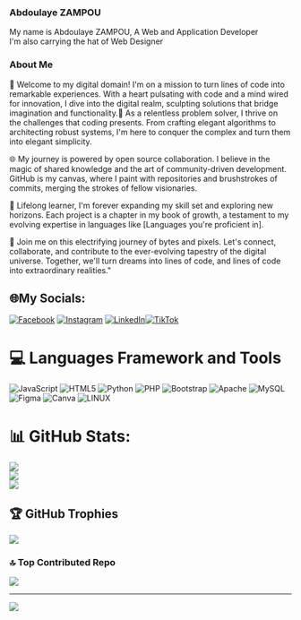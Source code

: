 ### Abdoulaye ZAMPOU
My name is Abdoulaye ZAMPOU, A Web and Application Developer<br>
I'm also carrying the hat of Web Designer
<br>
### About Me<br>
🚀 Welcome to my digital domain! I'm on a mission to turn lines of code into remarkable experiences. With a heart pulsating with code and a mind wired for innovation, I dive into the digital realm, sculpting solutions that bridge imagination and functionality.🔧 As a relentless problem solver, I thrive on the challenges that coding presents. From crafting elegant algorithms to architecting robust systems, I'm here to conquer the complex and turn them into elegant simplicity.

🌐 My journey is powered by open source collaboration. I believe in the magic of shared knowledge and the art of community-driven development. GitHub is my canvas, where I paint with repositories and brushstrokes of commits, merging the strokes of fellow visionaries.

🌱 Lifelong learner, I'm forever expanding my skill set and exploring new horizons. Each project is a chapter in my book of growth, a testament to my evolving expertise in languages like [Languages you're proficient in].

🌟 Join me on this electrifying journey of bytes and pixels. Let's connect, collaborate, and contribute to the ever-evolving tapestry of the digital universe. Together, we'll turn dreams into lines of code, and lines of code into extraordinary realities."

## 🌐My Socials:
[![Facebook](https://img.shields.io/badge/Facebook-%231877F2.svg?logo=Facebook&logoColor=white)](https://web.facebook.com/profile.php?id=100088212349614) [![Instagram](https://img.shields.io/badge/Instagram-%23E4405F.svg?logo=Instagram&logoColor=white)](https://instagram.com/abdoulay_zampou) [![LinkedIn](https://img.shields.io/badge/LinkedIn-%230077B5.svg?logo=linkedin&logoColor=white)](https://www.linkedin.com/in/abdoulaye-zampou)[![TikTok](https://img.shields.io/badge/TikTok-%23000000.svg?logo=TikTok&logoColor=white)](https://www.tiktok.com/@zampou_dev?_t=8f1fzlMfWIo&_r=1) 

# 💻 Languages Framework and Tools
![JavaScript](https://img.shields.io/badge/javascript-%23323330.svg?style=for-the-badge&logo=javascript&logoColor=%23F7DF1E) ![HTML5](https://img.shields.io/badge/html5-%23E34F26.svg?style=for-the-badge&logo=html5&logoColor=white) ![Python](https://img.shields.io/badge/python-3670A0?style=for-the-badge&logo=python&logoColor=ffdd54) ![PHP](https://img.shields.io/badge/php-%23777BB4.svg?style=for-the-badge&logo=php&logoColor=white) ![Bootstrap](https://img.shields.io/badge/bootstrap-%23563D7C.svg?style=for-the-badge&logo=bootstrap&logoColor=white) ![Apache](https://img.shields.io/badge/apache-%23D42029.svg?style=for-the-badge&logo=apache&logoColor=white) ![MySQL](https://img.shields.io/badge/mysql-%2300f.svg?style=for-the-badge&logo=mysql&logoColor=white) 	![Figma](https://img.shields.io/badge/figma-%23F24E1E.svg?style=for-the-badge&logo=figma&logoColor=white) ![Canva](https://img.shields.io/badge/Canva-%2300C4CC.svg?style=for-the-badge&logo=Canva&logoColor=white) ![LINUX](https://img.shields.io/badge/Linux-FCC624?style=for-the-badge&logo=linux&logoColor=black)
# 📊 GitHub Stats:
![](https://github-readme-stats.vercel.app/api?username=Abdoulaye-ZAMPOU&theme=blue-green&hide_border=false&include_all_commits=false&count_private=false)<br/>
![](https://github-readme-streak-stats.herokuapp.com/?user=Abdoulaye-ZAMPOU&theme=blue-green&hide_border=false)<br/>
![](https://github-readme-stats.vercel.app/api/top-langs/?username=Abdoulaye-ZAMPOU&theme=blue-green&hide_border=false&include_all_commits=false&count_private=false&layout=compact)

## 🏆 GitHub Trophies
![](https://github-profile-trophy.vercel.app/?username=Abdoulaye-ZAMPOU&theme=radical&no-frame=false&no-bg=true&margin-w=4)

### 🔝 Top Contributed Repo
![](https://github-contributor-stats.vercel.app/api?username=Abdoulaye-ZAMPOU&limit=5&theme=dark&combine_all_yearly_contributions=true)

---
[![](https://visitcount.itsvg.in/api?id=Abdoulaye-ZAMPOU&icon=0&color=0)](https://visitcount.itsvg.in)

<!-- Proudly created with GPRM ( https://gprm.itsvg.in ) -->
